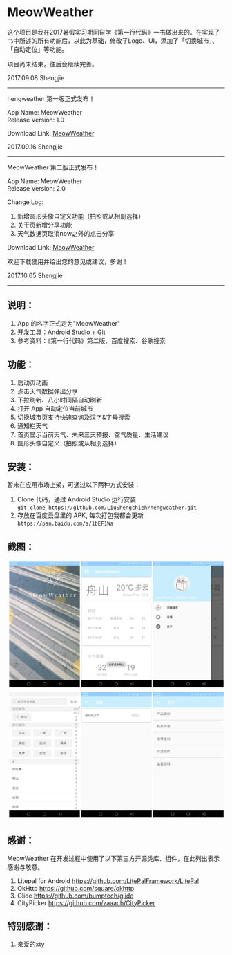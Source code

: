 # MeowWeather

这个项目是我在2017暑假实习期间自学《第一行代码》一书做出来的。在实现了书中所述的所有功能后，以此为基础，修改了Logo、UI，添加了「切换城市」、「自动定位」等功能。

项目尚未结束，往后会继续完善。

2017.09.08 Shengjie

***

hengweather 第一版正式发布！

App Name: MeowWeather  
Release Version: 1.0

Download Link: [MeowWeather](https://pan.baidu.com/s/1bEF1Wa)

2017.09.16 Shengjie

***

MeowWeather 第二版正式发布！  

App Name: MeowWeather    
Release Version: 2.0  

Change Log:
1. 新增圆形头像自定义功能（拍照或从相册选择）
2. 关于页新增分享功能
3. 天气数据页取消now之外的点击分享

Download Link: [MeowWeather](https://pan.baidu.com/s/1bEF1Wa)

欢迎下载使用并给出您的意见或建议，多谢！

2017.10.05 Shengjie

***

## 说明：
1. App 的名字正式定为"MeowWeather"
2. 开发工具：Android Studio + Git
3. 参考资料：《第一行代码》第二版、百度搜索、谷歌搜索

## 功能：
1. 启动页动画
2. 点击天气数据弹出分享
3. 下拉刷新、八小时间隔自动刷新
4. 打开 App 自动定位当前城市
5. 切换城市页支持快速查询及汉字&字母搜索
6. 通知栏天气
7. 首页显示当前天气、未来三天预报、空气质量、生活建议
8. 圆形头像自定义（拍照或从相册选择）  

## 安装：
暂未在应用市场上架，可通过以下两种方式安装：
1. Clone 代码，通过 Android Studio 运行安装  
` git clone https://github.com/LiuShengchieh/hengweather.git `
2. 存放在百度云盘里的 APK, 每次打包我都会更新  
` https://pan.baidu.com/s/1bEF1Wa `

## 截图：
![MeowWeather-Screenshot](https://github.com/LiuShengchieh/hengweather/blob/master/images/d.png)
![MeowWeather-Screenshot](https://github.com/LiuShengchieh/hengweather/blob/master/images/e.png)

## 感谢：
MeowWeather 在开发过程中使用了以下第三方开源类库、组件，在此列出表示感谢与敬意。
1. Litepal for Android https://github.com/LitePalFramework/LitePal
2. OkHttp https://github.com/square/okhttp
3. Glide https://github.com/bumptech/glide
4. CityPicker https://github.com/zaaach/CityPicker

## 特别感谢：
1. 亲爱的xty
